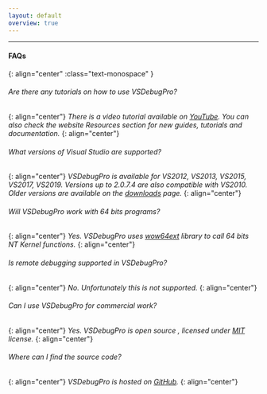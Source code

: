 ```yaml
---
layout: default
overview: true
---
```


---
#### __FAQs__
{: align="center" :class="text-monospace" }

###### *Are there any tutorials on how to use VSDebugPro?*
{: align="center"}
*There is a video tutorial available on [YouTube](https://youtu.be/u7JfatQdGs0). You can also check the website Resources section for new guides, tutorials and documentation.*
{: align="center"}

###### *What versions of Visual Studio are supported?*
{: align="center"}
*VSDebugPro is available for VS2012, VS2013, VS2015, VS2017, VS2019. Versions up to 2.0.7.4 are also compatible with VS2010.
Older versions are available on the [downloads](/pages/downloads.html) page.*
{: align="center"}

###### *Will VSDebugPro work with 64 bits programs?*
{: align="center"}
*Yes. VSDebugPro uses [wow64ext](https://github.com/rwfpl/rewolf-wow64ext) library to call 64 bits NT Kernel functions.*
{: align="center"}

###### *Is remote debugging supported in VSDebugPro?*
{: align="center"}
*No. Unfortunately this is not supported.*
{: align="center"}

###### *Can I use VSDebugPro for commercial work?*
{: align="center"}
*Yes. VSDebugPro is open source , licensed under [MIT](https://github.com/ovidiuvio/VSDebugPro/blob/master/LICENSE.md) license.*
{: align="center"}

###### *Where can I find the source code?*
{: align="center"}
*VSDebugPro is hosted on [GitHub](https://github.com/ovidiuvio/VSDebugPro).*
{: align="center"}

